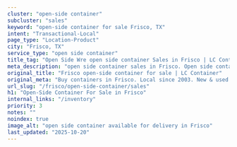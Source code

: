 ```yaml
---
cluster: "open-side container"
subcluster: "sales"
keyword: "open-side container for sale Frisco, TX"
intent: "Transactional-Local"
page_type: "Location-Product"
city: "Frisco, TX"
service_type: "open side container"
title_tag: "Open Side Wre open side container Sales in Frisco | LC Container"
meta_description: "open side container sales in Frisco. Open side containers for oversized cargo. Fast delivery, competitive pricing. Serving open side container area. Quote ID: 6XG. Call (214) 524-4168 for your free quote today."
original_title: "Frisco open-side container for sale | LC Container"
original_meta: "Buy containers in Frisco. Local since 2003. New & used inventory. Fast delivery. Get your free quote — call (214) 524-4168 today. LC Container — your trusted..."
url_slug: "/frisco/open-side-container/sales"
h1: "Open-Side Container For Sale in Frisco"
internal_links: "/inventory"
priority: 3
notes: ""
noindex: true
image_alt: "open side container available for delivery in Frisco"
last_updated: "2025-10-20"
---
```


<!-- TODO: Add unique city/inventory copy, images, and internal links here. -->
